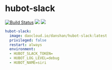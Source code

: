 # hubot-slack

[![Build Status](https://travis-ci.org/danshan/hubot-slack.svg?branch=master)](https://travis-ci.org/danshan/hubot-slack)
[![](https://images.microbadger.com/badges/image/danshan/hubot-slack.svg)](https://microbadger.com/images/danshan/hubot-slack "Get your own image badge on microbadger.com")
[![](https://images.microbadger.com/badges/version/danshan/hubot-slack.svg)](https://microbadger.com/images/danshan/hubot-slack "Get your own version badge on microbadger.com")


```yaml
hubot-slack:
  image: daocloud.io/danshan/hubot-slack:latest
  privileged: false
  restart: always
  environment:
  - HUBOT_SLACK_TOKEN=
  - HUBOT_LOG_LEVEL=debug
  - HUBOT_NAME=siri
```